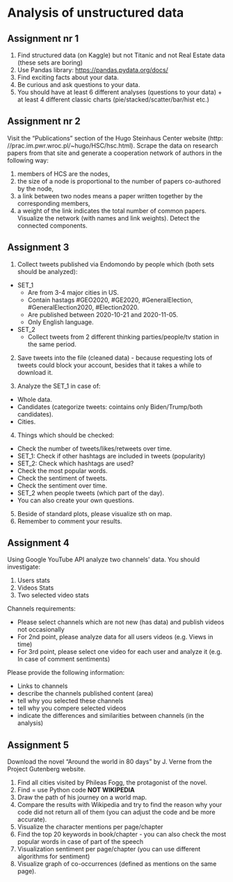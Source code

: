 # Analysis of unstructured data


## Assignment nr 1
1. Find structured data (on Kaggle) but not Titanic and not Real Estate data (these sets are boring)
2. Use Pandas library: https://pandas.pydata.org/docs/
3. Find exciting facts about your data.
4. Be curious and ask questions to your data.
5. You should have at least 6 different analyses (questions to your data) + at least 4 different classic charts (pie/stacked/scatter/bar/hist etc.)


## Assignment nr 2

Visit the “Publications” section of the Hugo Steinhaus Center website (http:
//prac.im.pwr.wroc.pl/~hugo/HSC/hsc.html). Scrape the data on research
papers from that site and generate a cooperation network of authors in the
following way:

1. members of HCS are the nodes,
2. the size of a node is proportional to the number of papers co-authored by
the node,
3. a link between two nodes means a paper written together by the corresponding members,
4. a weight of the link indicates the total number of common papers.
Visualize the network (with names and link weights). Detect the connected
components.


## Assignment 3

1. Collect tweets published via Endomondo by people which (both sets should be analyzed):
* SET_1
  * Are from 3-4 major cities in US.
  * Contain hastags #GEO2020, #GE2020, #GeneralElection,
  #GeneralElection2020, #Election2020.
  * Are published between 2020-10-21 and 2020-11-05.
  * Only English language.
* SET_2
  * Collect tweets from 2 different thinking parties/people/tv station in the same period.

2. Save tweets into the file (cleaned data) - because requesting lots of tweets could block your account, besides that it takes a while to download it.

3. Analyze the SET_1 in case of:
  * Whole data.
  * Candidates (categorize tweets: cointains only Biden/Trump/both candidates).
  * Cities.
4. Things which should be checked:
  * Check the number of tweets/likes/retweets over time.
  * SET_1: Check if other hashtags are included in tweets (popularity)
  * SET_2: Check which hashtags are used?
  * Check the most popular words.
  * Check the sentiment of tweets.
  * Check the sentiment over time.
  * SET_2 when people tweets (which part of the day).
  * You can also create your own questions.
5. Beside of standard plots, please visualize sth on map.
6. Remember to comment your results.

## Assignment 4

Using Google YouTube API analyze two channels' data. You should investigate:

 1. Users stats
 2. Videos Stats
 3. Two selected video stats

Channels requirements:
 * Please select channels which are not new (has data) and publish videos not occasionally
 * For 2nd point, please analyze data for all users videos (e.g. Views in time)
 * For 3rd point, please select one video for each user and analyze it (e.g. In case of
comment sentiments)

Please provide the following information:
* Links to channels
* describe the channels published content (area)
* tell why you selected these channels
* tell why you compere selected videos
* indicate the differences and similarities between channels (in the analysis)

## Assignment 5
Download the novel “Around the world in 80 days” by J. Verne from the Project
Gutenberg website.

1. Find all cities visited by Phileas Fogg, the protagonist of the novel.
2. Find = use Python code **NOT WIKIPEDIA**
3. Draw the path of his journey on a world map.
4. Compare the results with Wikipedia and try to find the reason why your
code did not return all of them (you can adjust the code and be more
accurate).
5. Visualize the character mentions per page/chapter
6. Find the top 20 keywords in book/chapter - you can also check the most
popular words in case of part of the speech
7. Visualization sentiment per page/chapter (you can use different algorithms
for sentiment)
8. Visualize graph of co-occurrences (defined as mentions on the same
page).

